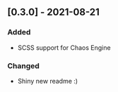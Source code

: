 ## [0.3.0] - 2021-08-21
### Added
- SCSS support for Chaos Engine

### Changed
- Shiny new readme :)
